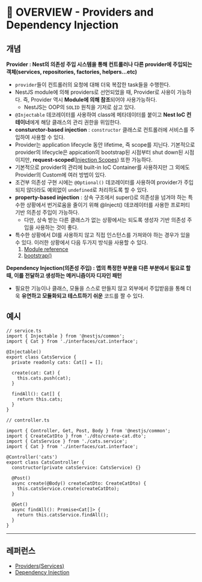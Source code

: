 # 🧠 OVERVIEW - Providers and Dependency Injection

## 개념
**Provider : Nest의 의존성 주입 시스템을 통해 컨트롤러나 다른 provider에 주입되는 객체(services, repositories, factories, helpers...etc)**
- `provider`들이 컨트롤러의 요청에 대해 더욱 복잡한 task들을 수행한다.
- NestJS module에 의해 providers로 선언되었을 때, Provider로 사용이 가능하다. 즉, Provider 역시 **Module에 의해 참조**되어야 사용가능하다.
    - NestJS는 OOP의 `SOLID` 원칙을 기저로 삼고 있다.
- `@Injectable` 데코레이터를 사용하여 class에 메타데이터를 붙이고 **Nest IoC 컨테이너**에게 해당 클래스의 관리 권한을 위임한다.
- **consturctor-based injection** : `constructor` 클래스로 컨트롤러에 서비스를 주입하여 사용할 수 있다.
- Provider는 application lifecycle 동안 lifetime, 즉 scope를 지닌다. 기본적으로 provider의 lifecycle은 appication의 bootstrap된 시점부터 shut down된 시점이지만, **request-scoped**([Injection Scopes](https://docs.nestjs.com/fundamentals/injection-scopes)) 또한 가능하다.
- 기본적으로 provider의 관리에 built-in IoC Container를 사용하지만 그 외에도 Provider의 Custom에 여러 방법이 있다.
- 조건부 의존성 구현 시에는 `@Optional()` 데코레이터를 사용하여 provider가 주입되지 않더라도 예외없이 `undefined`로 처리하도록 할 수 있다.
- **property-based injection** : 상속 구조에서 super()로 의존성을 넘겨야 하는 특수한 상황에서 번거로움을 줄이기 위해 @Inject() 데코레이터를 사용한 프로퍼티 기반 의존성 주입이 가능하다.
    - 다만, 상속 받는 다른 클래스가 없는 상황에서는 되도록 생성자 기반 의존성 주입을 사용하는 것이 좋다.
- 특수한 상황에서 DI를 사용하지 않고 직접 인스턴스를 가져와야 하는 경우가 있을 수 있다. 이러한 상황에서 다음 두가지 방식을 사용할 수 있다.
    1. [Module reference](https://docs.nestjs.com/fundamentals/module-ref)
    2. [bootstrap()](https://docs.nestjs.com/standalone-applications)

**Dependency Injection(의존성 주입) : 앱의 특정한 부분을 다른 부분에서 필요로 할 때, 이를 전달하고 생성하는 메커니즘이자 디자인 패턴**
- 필요한 기능이나 클래스, 모듈을 스스로 만들지 않고 외부에서 주입받음을 통해 더욱 **유연하고 모듈화되고 테스트하기 쉬운** 코드를 짤 수 있다.

## 예시
```JS
// service.ts
import { Injectable } from '@nestjs/common';
import { Cat } from './interfaces/cat.interface';

@Injectable()
export class CatsService {
  private readonly cats: Cat[] = [];

  create(cat: Cat) {
    this.cats.push(cat);
  }

  findAll(): Cat[] {
    return this.cats;
  }
}

```
```JS
// controller.ts

import { Controller, Get, Post, Body } from '@nestjs/common';
import { CreateCatDto } from './dto/create-cat.dto';
import { CatsService } from './cats.service';
import { Cat } from './interfaces/cat.interface';

@Controller('cats')
export class CatsController {
  constructor(private catsService: CatsService) {}

  @Post()
  async create(@Body() createCatDto: CreateCatDto) {
    this.catsService.create(createCatDto);
  }

  @Get()
  async findAll(): Promise<Cat[]> {
    return this.catsService.findAll();
  }
}

```

---

## 레퍼런스
- [Providers(Services)](https://docs.nestjs.com/providers)
- [Dependency Injection](https://angular.dev/guide/di)